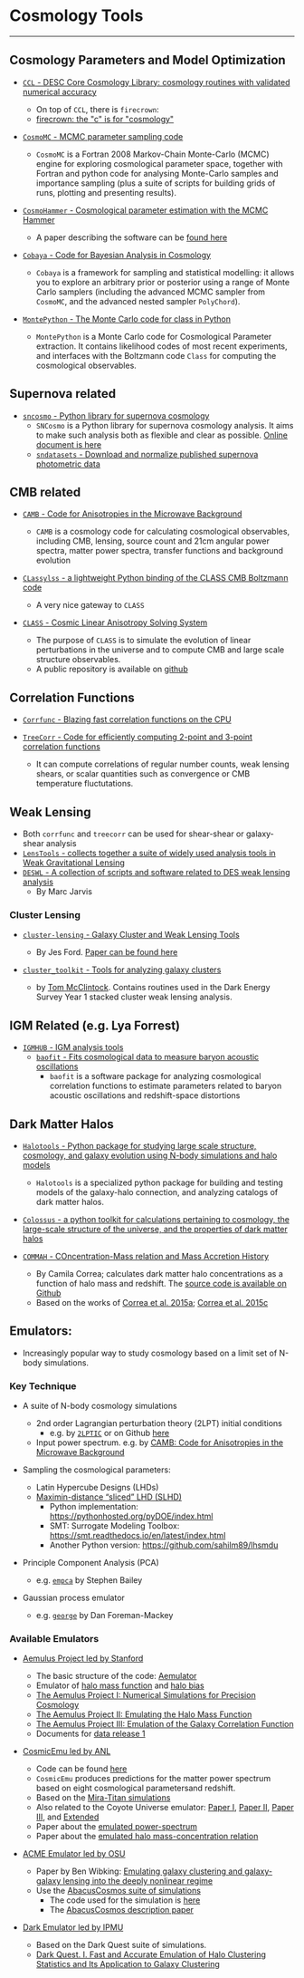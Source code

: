 # Cosmology Tools

----

## Cosmology Parameters and Model Optimization

* [`CCL` - DESC Core Cosmology Library: cosmology routines with validated numerical accuracy](https://github.com/LSSTDESC/CCL)
	- On top of `CCL`, there is `firecrown`:
	- [firecrown: the "c" is for "cosmology"](https://github.com/LSSTDESC/firecrown)
* [`CosmoMC` - MCMC parameter sampling code](https://github.com/cmbant/CosmoMC)
	- `CosmoMC` is a Fortran 2008 Markov-Chain Monte-Carlo (MCMC) engine for exploring cosmological parameter space, together with Fortran and python code for analysing Monte-Carlo samples and importance sampling (plus a suite of scripts for building grids of runs, plotting and presenting results).
* [`CosmoHammer` - Cosmological parameter estimation with the MCMC Hammer](https://github.com/cosmo-ethz/CosmoHammer)
	- A paper describing the software can be [found here](https://arxiv.org/abs/1212.1721)

* [`Cobaya` - Code for Bayesian Analysis in Cosmology](https://github.com/CobayaSampler/cobaya)
	- `Cobaya` is a framework for sampling and statistical modelling: it allows you to explore an arbitrary prior or posterior using a range of Monte Carlo samplers (including the advanced MCMC sampler from `CosmoMC`, and the advanced nested sampler `PolyChord`).

* [`MontePython` - The Monte Carlo code for class in Python](https://baudren.github.io/montepython.html)
	- `MontePython` is a Monte Carlo code for Cosmological Parameter extraction. It contains likelihood codes of most recent experiments, and interfaces with the Boltzmann code `Class` for computing the cosmological observables.

## Supernova related

* [`sncosmo` - Python library for supernova cosmology](https://github.com/sncosmo/sncosmo)
	- `SNCosmo` is a Python library for supernova cosmology analysis. It aims to make such analysis both as flexible and clear as possible. [Online document is here](https://sncosmo.readthedocs.io/en/v2.0.x/)
	- [`sndatasets` - Download and normalize published supernova photometric data](https://github.com/sncosmo/sndatasets)

## CMB related

* [`CAMB` - Code for Anisotropies in the Microwave Background](https://github.com/cmbant/CAMB)
	- `CAMB` is a cosmology code for calculating cosmological observables, including CMB, lensing, source count and 21cm angular power spectra, matter power spectra, transfer functions and background evolution

* [`CLassylss` - a lightweight Python binding of the CLASS CMB Boltzmann code](https://github.com/nickhand/classylss)
	- A very nice gateway to `CLASS`

* [`CLASS` - Cosmic Linear Anisotropy Solving System](http://class-code.net/)
	- The purpose of `CLASS` is to simulate the evolution of linear perturbations in the universe and to compute CMB and large scale structure observables.
	- A public repository is available on [github](https://github.com/lesgourg/class_public)

## Correlation Functions

* [`Corrfunc` - Blazing fast correlation functions on the CPU](https://github.com/manodeep/Corrfunc)

* [`TreeCorr` - Code for efficiently computing 2-point and 3-point correlation functions](https://github.com/rmjarvis/TreeCorr)
	- It can compute correlations of regular number counts, weak lensing shears, or scalar quantities such as convergence or CMB temperature fluctutations.

## Weak Lensing

* Both `corrfunc` and `treecorr` can be used for shear-shear or galaxy-shear analysis
* [`LensTools` - collects together a suite of widely used analysis tools in Weak Gravitational Lensing](https://github.com/apetri/LensTools)
* [`DESWL` - A collection of scripts and software related to DES weak lensing analysis](https://github.com/rmjarvis/DESWL)
	- By Marc Jarvis

### Cluster Lensing

* [`cluster-lensing` - Galaxy Cluster and Weak Lensing Tools](https://github.com/jesford/cluster-lensing)
	- By Jes Ford.  [Paper can be found here](https://iopscience.iop.org/article/10.3847/1538-3881/152/6/228/meta)

* [`cluster_toolkit` - Tools for analyzing galaxy clusters](https://github.com/tmcclintock/cluster_toolkit)
	- by [Tom McClintock](https://tmcclintock.github.io/). Contains routines used in the Dark Energy Survey Year 1 stacked cluster weak lensing analysis.


## IGM Related (e.g. Lya Forrest)

* [`IGMHUB` - IGM analysis tools](https://igmhub.github.io/)
	* [`baofit` - Fits cosmological data to measure baryon acoustic oscillations](https://github.com/igmhub/baofit)
		- `baofit` is a software package for analyzing cosmological correlation functions to estimate parameters related to baryon acoustic oscillations and redshift-space distortions

## Dark Matter Halos

* [`Halotools` - Python package for studying large scale structure, cosmology, and galaxy evolution using N-body simulations and halo models](https://github.com/astropy/halotools)
	- `Halotools` is a specialized python package for building and testing models of the galaxy-halo connection, and analyzing catalogs of dark matter halos.

* [`Colossus` - a python toolkit for calculations pertaining to cosmology, the large-scale structure of the universe, and the properties of dark matter halos](http://www.benediktdiemer.com/code/colossus/)

* [`COMMAH` - COncentration-Mass relation and Mass Accretion History](https://correacamila.com/code/commah/)
	- By Camila Correa; calculates dark matter halo concentrations as a function of halo mass and redshift. The [source code is available on Github](https://github.com/astroduff/commah)
	- Based on the works of [Correa et al. 2015a](https://arxiv.org/abs/1409.5228); [Correa et al. 2015c](https://arxiv.org/abs/1502.00391)

## Emulators:

* Increasingly popular way to study cosmology based on a limit set of N-body simulations.

### Key Technique

* A suite of N-body cosmology simulations
	- 2nd order Lagrangian perturbation theory (2LPT) initial conditions
		* e.g. by [`2LPTIC`](http://cosmo.nyu.edu/roman/2LPT/) or on Github [here](https://github.com/manodeep/2LPTic)
	- Input power spectrum. e.g. by [CAMB: Code for Anisotropies in the Microwave Background](https://camb.info)

* Sampling the cosmological parameters:
	- Latin Hypercube Designs (LHDs)
	- [Maximin-distance “sliced” LHD (SLHD)](https://www.asc.ohio-state.edu/statistics/comp_exp/jour.club/optimal_sliced_lhd_ba2015.pdf)
    	- Python implementation: https://pythonhosted.org/pyDOE/index.html
    	- SMT: Surrogate Modeling Toolbox: https://smt.readthedocs.io/en/latest/index.html
    	- Another Python version: https://github.com/sahilm89/lhsmdu

* Principle Component Analysis (PCA)
	- e.g. [`empca`](https://github.com/sbailey/empca) by Stephen Bailey

* Gaussian process emulator
	- e.g. [`george`](http://dfm.io/george/current/) by Dan Foreman-Mackey

### Available Emulators

- [Aemulus Project led by Stanford](https://aemulusproject.github.io)
	* The basic structure of the code: [Aemulator](https://github.com/AemulusProject/Aemulator)
	* Emulator of [halo mass function](https://github.com/AemulusProject/hmf_emulator) and [halo bias](https://github.com/AemulusProject/bias_emulator)
	* [The Aemulus Project I: Numerical Simulations for Precision Cosmology](https://arxiv.org/abs/1804.05865)
	* [The Aemulus Project II: Emulating the Halo Mass Function](https://arxiv.org/abs/1804.05866)
	* [The Aemulus Project III: Emulation of the Galaxy Correlation Function](https://arxiv.org/abs/1804.05867)
	* Documents for [data release 1](https://aemulus-data.readthedocs.io/en/latest/)

- [CosmicEmu led by ANL](http://www.hep.anl.gov/cosmology/CosmicEmu/emu.html)
	* Code can be found [here](https://github.com/lanl/CosmicEmu)
	* `CosmicEmu` produces predictions for the matter power spectrum based on eight cosmological parametersand redshift.
	* Based on the [Mira-Titan simulations](https://arxiv.org/abs/1508.02654)
	* Also related to the Coyote Universe emulator: [Paper I](https://arxiv.org/abs/0812.1052), [Paper II](https://arxiv.org/abs/0902.0429), [Paper III](https://arxiv.org/abs/0912.4490), and [Extended](https://arxiv.org/abs/1304.7849)
	* Paper about the [emulated power-spectrum](https://arxiv.org/abs/1311.6444)
	* Paper about the [emulated halo mass-concentration relation](https://arxiv.org/abs/1210.1576)

- [ACME Emulator led by OSU]()
	* Paper by Ben Wibking: [Emulating galaxy clustering and galaxy-galaxy lensing into the deeply nonlinear regime](http://adsabs.harvard.edu/doi/10.1093/mnras/sty2258)
	* Use the [AbacusCosmos suite of simulations](https://lgarrison.github.io/AbacusCosmos/)
		- The code used for the simulation is [here](https://github.com/lgarrison/AbacusCosmos)
		- The [AbacusCosmos description paper](https://arxiv.org/abs/1712.05768)

- [Dark Emulator led by IPMU]()
	* Based on the Dark Quest suite of simulations.
	* [Dark Quest. I. Fast and Accurate Emulation of Halo Clustering Statistics and Its Application to Galaxy Clustering](http://adsabs.harvard.edu/abs/2018arXiv181109504N)

